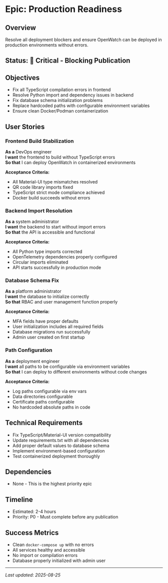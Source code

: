 # Epic: Production Readiness

## Overview
Resolve all deployment blockers and ensure OpenWatch can be deployed in production environments without errors.

## Status: 🔴 Critical - Blocking Publication

## Objectives
- Fix all TypeScript compilation errors in frontend
- Resolve Python import and dependency issues in backend
- Fix database schema initialization problems
- Replace hardcoded paths with configurable environment variables
- Ensure clean Docker/Podman containerization

## User Stories

### Frontend Build Stabilization
**As a** DevOps engineer  
**I want** the frontend to build without TypeScript errors  
**So that** I can deploy OpenWatch in containerized environments

**Acceptance Criteria:**
- All Material-UI type mismatches resolved
- QR code library imports fixed
- TypeScript strict mode compliance achieved
- Docker build succeeds without errors

### Backend Import Resolution
**As a** system administrator  
**I want** the backend to start without import errors  
**So that** the API is accessible and functional

**Acceptance Criteria:**
- All Python type imports corrected
- OpenTelemetry dependencies properly configured
- Circular imports eliminated
- API starts successfully in production mode

### Database Schema Fix
**As a** platform administrator  
**I want** the database to initialize correctly  
**So that** RBAC and user management function properly

**Acceptance Criteria:**
- MFA fields have proper defaults
- User initialization includes all required fields
- Database migrations run successfully
- Admin user created on first startup

### Path Configuration
**As a** deployment engineer  
**I want** all paths to be configurable via environment variables  
**So that** I can deploy to different environments without code changes

**Acceptance Criteria:**
- Log paths configurable via env vars
- Data directories configurable
- Certificate paths configurable
- No hardcoded absolute paths in code

## Technical Requirements
- Fix TypeScript/Material-UI version compatibility
- Update requirements.txt with all dependencies
- Add proper default values to database schema
- Implement environment-based configuration
- Test containerized deployment thoroughly

## Dependencies
- None - This is the highest priority epic

## Timeline
- Estimated: 2-4 hours
- Priority: P0 - Must complete before any publication

## Success Metrics
- Clean `docker-compose up` with no errors
- All services healthy and accessible
- No import or compilation errors
- Database properly initialized with admin user

---
*Last updated: 2025-08-25*